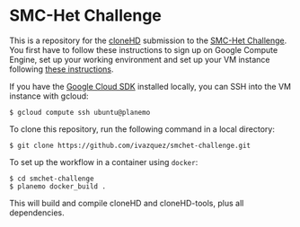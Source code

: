 # SMC-Het Challenge

This is a repository for the [cloneHD](http://www.sanger.ac.uk/science/tools/clonehd) submission to the [SMC-Het Challenge](http://dreamchallenges.org/project/home-upcoming/dream-9-5-icgc-tcga-dream-somatic-mutation-calling-tumor-heterogeneity-challenge-smc-het/). You first have to follow these instructions to sign up on Google Compute Engine, set up your working environment and set up your VM instance following [these instructions](https://www.synapse.org/#!Synapse:syn2813581/wiki/303161).

If you have the [Google Cloud SDK](https://cloud.google.com/sdk/) installed locally, you can SSH into the VM instance with gcloud:

    $ gcloud compute ssh ubuntu@planemo

To clone this repository, run the following command in a local directory:

    $ git clone https://github.com/ivazquez/smchet-challenge.git

To set up the workflow in a container using `docker`:

    $ cd smchet-challenge
	$ planemo docker_build .

This will build and compile cloneHD and cloneHD-tools, plus all dependencies.